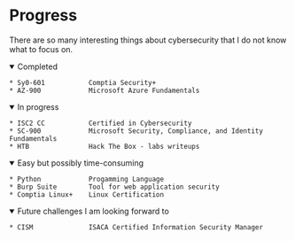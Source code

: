 # Progress 
There are so many interesting things about cybersecurity that I do not know what to focus on.

<details open>
<summary> Completed </summary>

    * Sy0-601           Comptia Security+
    * AZ-900            Microsoft Azure Fundamentals
</details>
<details open>
<summary> In progress </summary>

    * ISC2 CC           Certified in Cybersecurity
    * SC-900            Microsoft Security, Compliance, and Identity Fundamentals
    * HTB               Hack The Box - labs writeups
</details>
<details open>
<summary>Easy but possibly time-consuming</summary>


    * Python            Progamming Language
    * Burp Suite        Tool for web application security
    * Comptia Linux+    Linux Certification
</details>
<details open>
<summary>Future challenges I am looking forward to</summary>


    * CISM              ISACA Certified Information Security Manager
</details>
